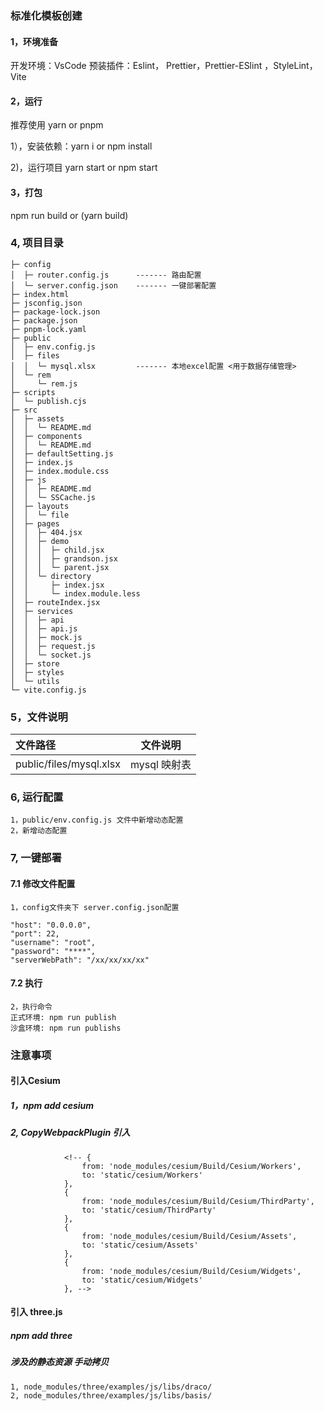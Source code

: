 ### 标准化模板创建

#### 1，环境准备

开发环境：VsCode
预装插件：Eslint， Prettier，Prettier-ESlint ，StyleLint，Vite

#### 2，运行

推荐使用 yarn or pnpm

1），安装依赖：yarn i or npm install

2)，运行项目 yarn start or npm start

#### 3，打包

npm run build or (yarn build)

### 4, 项目目录

```
├─ config
│  ├─ router.config.js      ------- 路由配置
│  └─ server.config.json    ------- 一键部署配置
├─ index.html
├─ jsconfig.json
├─ package-lock.json
├─ package.json
├─ pnpm-lock.yaml
├─ public
│  ├─ env.config.js
│  ├─ files
│  │  └─ mysql.xlsx         ------- 本地excel配置 <用于数据存储管理>
│  └─ rem
│     └─ rem.js
├─ scripts
│  └─ publish.cjs
├─ src
│  ├─ assets
│  │  └─ README.md
│  ├─ components
│  │  └─ README.md
│  ├─ defaultSetting.js
│  ├─ index.js
│  ├─ index.module.css
│  ├─ js
│  │  ├─ README.md
│  │  └─ SSCache.js
│  ├─ layouts
│  │  └─ file
│  ├─ pages
│  │  ├─ 404.jsx
│  │  ├─ demo
│  │  │  ├─ child.jsx
│  │  │  ├─ grandson.jsx
│  │  │  └─ parent.jsx
│  │  └─ directory
│  │     ├─ index.jsx
│  │     └─ index.module.less
│  ├─ routeIndex.jsx
│  ├─ services
│  │  ├─ api    
│  │  ├─ api.js
│  │  ├─ mock.js
│  │  ├─ request.js
│  │  └─ socket.js
│  ├─ store
│  ├─ styles
│  └─ utils
└─ vite.config.js

```

### 5，文件说明

| 文件路径                |  文件说明  |
| :---------------------- | :--------: |
| public/files/mysql.xlsx | mysql 映射表 |

### 6, 运行配置

    1，public/env.config.js 文件中新增动态配置
    2，新增动态配置

### 7, 一键部署
#### 7.1 修改文件配置
    1，config文件夹下 server.config.json配置
    
    "host": "0.0.0.0",
    "port": 22,
    "username": "root",
    "password": "****",
    "serverWebPath": "/xx/xx/xx/xx"
#### 7.2 执行
    2，执行命令
    正式环境: npm run publish
    沙盒环境: npm run publishs


### 注意事项
#### 引入Cesium
##### 1，npm add cesium 
##### 2, CopyWebpackPlugin 引入
                <!-- {
                    from: 'node_modules/cesium/Build/Cesium/Workers',
                    to: 'static/cesium/Workers'
                },
                {
                    from: 'node_modules/cesium/Build/Cesium/ThirdParty',
                    to: 'static/cesium/ThirdParty'
                },
                {
                    from: 'node_modules/cesium/Build/Cesium/Assets',
                    to: 'static/cesium/Assets'
                },
                {
                    from: 'node_modules/cesium/Build/Cesium/Widgets',
                    to: 'static/cesium/Widgets'
                }, -->

####    引入 three.js
#####  npm add three
#####  涉及的静态资源 手动拷贝              
    1, node_modules/three/examples/js/libs/draco/
    2, node_modules/three/examples/js/libs/basis/


